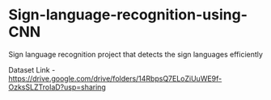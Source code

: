 # Sign-language-recognition-using-CNN
Sign language recognition project that detects the sign languages efficiently

Dataset Link - https://drive.google.com/drive/folders/14RbpsQ7ELoZiUuWE9f-OzksSLZTroIaD?usp=sharing

